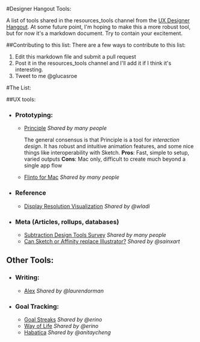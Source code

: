 #Designer Hangout Tools:

A list of tools shared in the resources_tools channel from the [UX Designer Hangout](http://www.designerhangout.co/). At some future point, I'm hoping to make this a more robust tool, but for now it's a markdown document. Try to contain your excitement.

##Contributing to this list:
There are a few ways to contribute to this list:

1. Edit this markdown file and submit a pull request
2. Post it in the resources_tools channel and I'll add it if I think it's interesting.
3. Tweet to me @glucasroe

#The List:

##UX tools:
* ### Prototyping:
  * [Principle](http://principleformac.com/) *Shared by many people*
    
    The general consensus is that Principle is a tool for *interaction design*. It has robust and intuitive animation features, and some nice things like interoperability with Sketch.
    **Pros**: Fast, simple to setup, varied outputs
    **Cons**: Mac only, difficult to create much beyond a single app flow 
  
  * [Flinto for Mac](https://www.flinto.com/mac) *Shared by many people*

* ### Reference
  * [Display Resolution Visualization](https://david-smith.org/displays/) *Shared by @wladi*

* ### Meta (Articles, rollups, databases)
  * [Subtraction Design Tools Survey](http://tools.subtraction.com/) *Shared by many people*
  * [Can Sketch or Affinity replace Illustrator?](http://blog.iconfinder.com/can-sketch-or-affinity-designer-replace-adobe-illustrator/) *Shared by @sainxart*

## Other Tools:

* ### Writing:

  * [Alex](http://alexjs.com/) *Shared by @laurendorman*

* ### Goal Tracking:

  * [Goal Streaks](http://www.goalstreaks.com/) *Shared by @erino*
  * [Way of Life](http://wayoflifeapp.com/) *Shared by @erino*
  * [Habatica](https://habitica.com) *Shared by @anitaycheng*